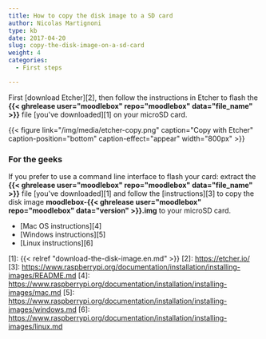 ```yaml
---
title: How to copy the disk image to a SD card
author: Nicolas Martignoni
type: kb
date: 2017-04-20
slug: copy-the-disk-image-on-a-sd-card
weight: 4
categories:
  - First steps

---
```

First [download Etcher][2], then follow the instructions in Etcher to flash the __{{< ghrelease user="moodlebox" repo="moodlebox" data="file_name" >}}__ file [you've downloaded][1] on your microSD card.

{{< figure link="/img/media/etcher-copy.png" caption="Copy with Etcher" caption-position="bottom" caption-effect="appear" width="800px" >}}

### For the geeks

If you prefer to use a command line interface to flash your card: extract the __{{< ghrelease user="moodlebox" repo="moodlebox" data="file_name" >}}__ file [you've downloaded][1] and follow the [instructions][3] to copy the disk image __moodlebox-{{< ghrelease user="moodlebox" repo="moodlebox" data="version" >}}.img__ to your microSD card.

  * [Mac OS instructions][4]
  * [Windows instructions][5]
  * [Linux instructions][6]

 [1]: {{< relref "download-the-disk-image.en.md" >}}
 [2]: https://etcher.io/
 [3]: https://www.raspberrypi.org/documentation/installation/installing-images/README.md
 [4]: https://www.raspberrypi.org/documentation/installation/installing-images/mac.md
 [5]: https://www.raspberrypi.org/documentation/installation/installing-images/windows.md
 [6]: https://www.raspberrypi.org/documentation/installation/installing-images/linux.md
